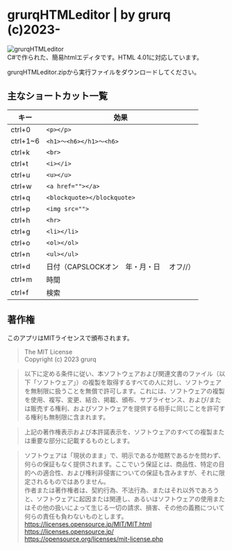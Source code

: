 # grurqHTMLeditor | by grurq (c)2023-
![grurqHTMLeditor](https://grurq.github.io/grurqHTMLeditor.png)  
C#で作られた、簡易htmlエディタです。HTML 4.01に対応しています。  

grurqHTMLeditor.zipから実行ファイルをダウンロードしてください。  

## 主なショートカット一覧
|キー|効果|
|---|---|
|ctrl+0|`<p></p>`|
|ctrl+1~6|`<h1>～<h6></h1>～<h6>`|
|ctrl+k|`<br>`|
|ctrl+t|`<i></i>`|
|ctrl+u|`<u></u>`|
|ctrl+w|`<a href=""></a>`|
|ctrl+q|`<blockquote></blockquote>`|
|ctrl+p|`<img src="">`|
|ctrl+h|`<hr>`|
|ctrl+g|`<li></li>`|
|ctrl+o|`<ol></ol>`|
|ctrl+n|`<ul></ul>`|
|ctrl+d|日付（CAPSLOCKオン　年・月・日 　オフ//）|
|ctrl+m|時間|
|ctrl+f|検索|

## 著作権  

このアプリはMITライセンスで頒布されます。  

> The MIT License  
> Copyright (c) 2023 grurq  

> 以下に定める条件に従い、本ソフトウェアおよび関連文書のファイル（以下「ソフトウェア」）の複製を取得するすべての人に対し、ソフトウェアを無制限に扱うことを無償で許可します。これには、ソフトウェアの複製を使用、複写、変更、結合、掲載、頒布、サブライセンス、および/または販売する権利、およびソフトウェアを提供する相手に同じことを許可する権利も無制限に含まれます。  

> 上記の著作権表示および本許諾表示を、ソフトウェアのすべての複製または重要な部分に記載するものとします。  

> ソフトウェアは「現状のまま」で、明示であるか暗黙であるかを問わず、何らの保証もなく提供されます。ここでいう保証とは、商品性、特定の目的への適合性、および権利非侵害についての保証も含みますが、それに限定されるものではありません。  
> 作者または著作権者は、契約行為、不法行為、またはそれ以外であろうと、ソフトウェアに起因または関連し、あるいはソフトウェアの使用またはその他の扱いによって生じる一切の請求、損害、その他の義務について何らの責任も負わないものとします。   
> <https://licenses.opensource.jp/MIT/MIT.html>  
> <https://licenses.opensource.jp/>  
> <https://opensource.org/licenses/mit-license.php>  
